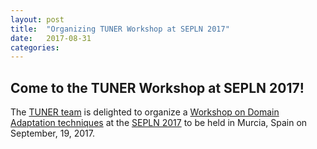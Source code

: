 ```yaml
---
layout: post
title:  "Organizing TUNER Workshop at SEPLN 2017"
date:   2017-08-31
categories:
---
```


## Come to the TUNER Workshop at SEPLN 2017!

The [TUNER team](http://ixa2.si.ehu.es/tuner/) is delighted to organize a [Workshop on Domain Adaptation techniques](http://sepln2017.um.es/turner.html) at the [SEPLN 2017](http://sepln2017.um.es/index.html) to be held in Murcia, Spain on September, 19, 2017.